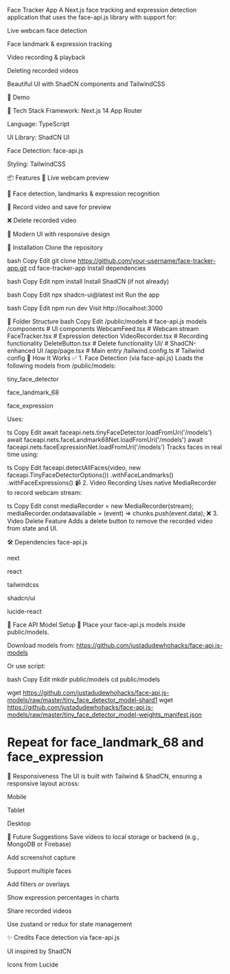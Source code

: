Face Tracker App
A Next.js face tracking and expression detection application that uses the face-api.js library with support for:

Live webcam face detection

Face landmark & expression tracking

Video recording & playback

Deleting recorded videos

Beautiful UI with ShadCN components and TailwindCSS

📸 Demo

🚀 Tech Stack
Framework: Next.js 14 App Router

Language: TypeScript

UI Library: ShadCN UI

Face Detection: face-api.js

Styling: TailwindCSS

📦 Features
🎥 Live webcam preview

🧠 Face detection, landmarks & expression recognition

🔴 Record video and save for preview

❌ Delete recorded video

💄 Modern UI with responsive design

🔧 Installation
Clone the repository

bash
Copy
Edit
git clone https://github.com/your-username/face-tracker-app.git
cd face-tracker-app
Install dependencies

bash
Copy
Edit
npm install
Install ShadCN (if not already)

bash
Copy
Edit
npx shadcn-ui@latest init
Run the app

bash
Copy
Edit
npm run dev
Visit http://localhost:3000

📁 Folder Structure
bash
Copy
Edit
/public/models           # face-api.js models
/components              # UI components
    WebcamFeed.tsx       # Webcam stream
    FaceTracker.tsx      # Expression detection
    VideoRecorder.tsx    # Recording functionality
    DeleteButton.tsx     # Delete functionality
    UI/                  # ShadCN-enhanced UI
/app/page.tsx            # Main entry
/tailwind.config.ts      # Tailwind config
🧠 How It Works
✅ 1. Face Detection (via face-api.js)
Loads the following models from /public/models:

tiny_face_detector

face_landmark_68

face_expression

Uses:

ts
Copy
Edit
await faceapi.nets.tinyFaceDetector.loadFromUri('/models')
await faceapi.nets.faceLandmark68Net.loadFromUri('/models')
await faceapi.nets.faceExpressionNet.loadFromUri('/models')
Tracks faces in real time using:

ts
Copy
Edit
faceapi.detectAllFaces(video, new faceapi.TinyFaceDetectorOptions())
  .withFaceLandmarks()
  .withFaceExpressions()
📹 2. Video Recording
Uses native MediaRecorder to record webcam stream:

ts
Copy
Edit
const mediaRecorder = new MediaRecorder(stream);
mediaRecorder.ondataavailable = (event) => chunks.push(event.data);
❌ 3. Video Delete Feature
Adds a delete button to remove the recorded video from state and UI.

🛠 Dependencies
face-api.js

next

react

tailwindcss

shadcn/ui

lucide-react

🧪 Face API Model Setup
📁 Place your face-api.js models inside public/models.

Download models from:
https://github.com/justadudewhohacks/face-api.js-models

Or use script:

bash
Copy
Edit
mkdir public/models
cd public/models

wget https://github.com/justadudewhohacks/face-api.js-models/raw/master/tiny_face_detector_model-shard1
wget https://github.com/justadudewhohacks/face-api.js-models/raw/master/tiny_face_detector_model-weights_manifest.json
# Repeat for face_landmark_68 and face_expression
📱 Responsiveness
The UI is built with Tailwind & ShadCN, ensuring a responsive layout across:

Mobile

Tablet

Desktop

🧠 Future Suggestions
Save videos to local storage or backend (e.g., MongoDB or Firebase)

Add screenshot capture

Support multiple faces

Add filters or overlays

Show expression percentages in charts

Share recorded videos

Use zustand or redux for state management

✨ Credits
Face detection via face-api.js

UI inspired by ShadCN

Icons from Lucide

